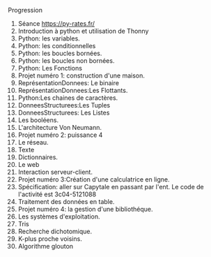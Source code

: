 Progression
1. Séance https://py-rates.fr/
2. Introduction à python et utilisation de Thonny
3. Python: les variables.
4. Python: les conditionnelles
5. Python: les boucles bornées.
6. Python: les boucles non bornées.
7. Python: Les Fonctions
8. Projet numéro 1: construction d'une maison.
9. ReprésentationDonnees: Le binaire
10.  ReprésentationDonnees:Les Flottants.
11. Python:Les chaines de caractères.
12. DonneesStructurees:Les Tuples
13. DonneesStructurees: Les Listes
14. Les booléens.
15. L'architecture Von Neumann.
16. Projet numéro 2: puissance 4
19. Le réseau.
20. Texte
21. Dictionnaires.
23. Le web
24. Interaction serveur-client.
25. Projet numéro 3:Création d'une calculatrice en ligne. 
26. Spécification: aller sur Capytale en passant par l'ent. Le code de l'activité est 3c04-5121088
27. Traitement des données en table.
28. Projet numéro 4: la gestion d'une bibliothéque.
29. Les systèmes d'exploitation.
30. Tris
31. Recherche dichotomique.
32. K-plus proche voisins.
33. Algorithme glouton

